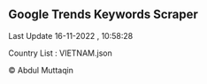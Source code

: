 

## Google Trends Keywords Scraper 
 
Last Update 16-11-2022 , 10:58:28

Country List :
VIETNAM.json



© Abdul Muttaqin 

